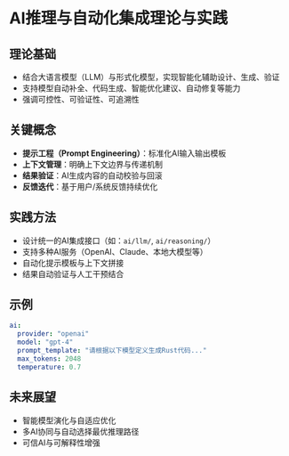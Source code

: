 # AI推理与自动化集成理论与实践

## 理论基础

- 结合大语言模型（LLM）与形式化模型，实现智能化辅助设计、生成、验证
- 支持模型自动补全、代码生成、智能优化建议、自动修复等能力
- 强调可控性、可验证性、可追溯性

## 关键概念

- **提示工程（Prompt Engineering）**：标准化AI输入输出模板
- **上下文管理**：明确上下文边界与传递机制
- **结果验证**：AI生成内容的自动校验与回滚
- **反馈迭代**：基于用户/系统反馈持续优化

## 实践方法

- 设计统一的AI集成接口（如：`ai/llm/`, `ai/reasoning/`）
- 支持多种AI服务（OpenAI、Claude、本地大模型等）
- 自动化提示模板与上下文拼接
- 结果自动验证与人工干预结合

## 示例

```yaml
ai:
  provider: "openai"
  model: "gpt-4"
  prompt_template: "请根据以下模型定义生成Rust代码..."
  max_tokens: 2048
  temperature: 0.7
```

## 未来展望

- 智能模型演化与自适应优化
- 多AI协同与自动选择最优推理路径
- 可信AI与可解释性增强
